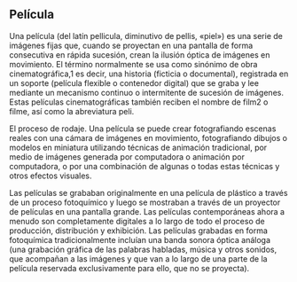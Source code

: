 ## Película

Una película (del latín pellicula, diminutivo de pellis, «piel») es una serie de imágenes fijas que, cuando se proyectan en una pantalla de forma consecutiva en rápida sucesión, crean la ilusión óptica de imágenes en movimiento. El término normalmente se usa como sinónimo de obra cinematográfica,1​ es decir, una historia (ficticia o documental), registrada en un soporte (película flexible o contenedor digital) que se graba y lee mediante un mecanismo continuo o intermitente de sucesión de imágenes. Estas películas cinematográficas también reciben el nombre de film2​ o filme, así como la abreviatura peli.

El proceso de rodaje. Una película se puede crear fotografiando escenas reales con una cámara de imágenes en movimiento, fotografiando dibujos o modelos en miniatura utilizando técnicas de animación tradicional, por medio de imágenes generada por computadora o animación por computadora, o por una combinación de algunas o todas estas técnicas y otros efectos visuales.

Las películas se grababan originalmente en una película de plástico a través de un proceso fotoquímico y luego se mostraban a través de un proyector de películas en una pantalla grande. Las películas contemporáneas ahora a menudo son completamente digitales a lo largo de todo el proceso de producción, distribución y exhibición. Las películas grabadas en forma fotoquímica tradicionalmente incluían una banda sonora óptica análoga (una grabación gráfica de las palabras habladas, música y otros sonidos, que acompañan a las imágenes y que van a lo largo de una parte de la película reservada exclusivamente para ello, que no se proyecta).